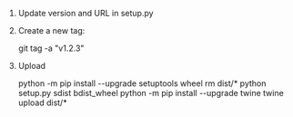 1. Update version and URL in setup.py
2. Create a new tag:

    git tag -a "v1.2.3"

3. Upload

    python -m pip install --upgrade setuptools wheel
    rm dist/*
    python setup.py sdist bdist_wheel
    python -m pip install --upgrade twine
    twine upload dist/*
